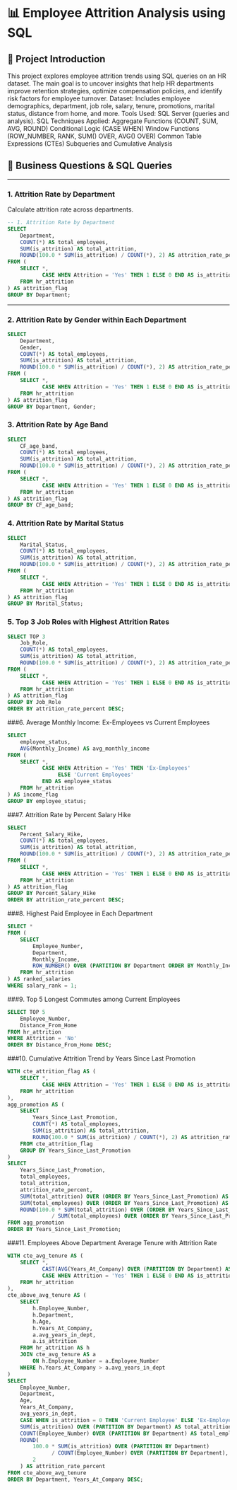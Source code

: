 # 📊 Employee Attrition Analysis using SQL
## 📝 Project Introduction

This project explores employee attrition trends using SQL queries on an HR dataset.
The main goal is to uncover insights that help HR departments improve retention strategies, optimize compensation policies, and identify risk factors for employee turnover.
Dataset: Includes employee demographics, department, job role, salary, tenure, promotions, marital status, distance from home, and more.
Tools Used: SQL Server (queries and analysis).
SQL Techniques Applied:
Aggregate Functions (COUNT, SUM, AVG, ROUND)
Conditional Logic (CASE WHEN)
Window Functions (ROW_NUMBER, RANK, SUM() OVER, AVG() OVER)
Common Table Expressions (CTEs)
Subqueries and Cumulative Analysis

## 📂 Business Questions & SQL Queries


---

### 1. Attrition Rate by Department
Calculate attrition rate across departments.  

```sql
-- 1. Attrition Rate by Department
SELECT
    Department,
    COUNT(*) AS total_employees,
    SUM(is_attrition) AS total_attrition,
    ROUND(100.0 * SUM(is_attrition) / COUNT(*), 2) AS attrition_rate_percent
FROM (
    SELECT *,
           CASE WHEN Attrition = 'Yes' THEN 1 ELSE 0 END AS is_attrition
    FROM hr_attrition
) AS attrition_flag
GROUP BY Department;
``` 

---
### 2. Attrition Rate by Gender within Each Department
```sql
SELECT
    Department,
    Gender,
    COUNT(*) AS total_employees,
    SUM(is_attrition) AS total_attrition,
    ROUND(100.0 * SUM(is_attrition) / COUNT(*), 2) AS attrition_rate_percent
FROM (
    SELECT *,
           CASE WHEN Attrition = 'Yes' THEN 1 ELSE 0 END AS is_attrition
    FROM hr_attrition
) AS attrition_flag
GROUP BY Department, Gender;

``` 

### 3. Attrition Rate by Age Band
```sql
SELECT
    CF_age_band,
    COUNT(*) AS total_employees,
    SUM(is_attrition) AS total_attrition,
    ROUND(100.0 * SUM(is_attrition) / COUNT(*), 2) AS attrition_rate_percent
FROM (
    SELECT *,
           CASE WHEN Attrition = 'Yes' THEN 1 ELSE 0 END AS is_attrition
    FROM hr_attrition
) AS attrition_flag
GROUP BY CF_age_band;

``` 
### 4. Attrition Rate by Marital Status
```sql
SELECT
    Marital_Status,
    COUNT(*) AS total_employees,
    SUM(is_attrition) AS total_attrition,
    ROUND(100.0 * SUM(is_attrition) / COUNT(*), 2) AS attrition_rate_percent
FROM (
    SELECT *,
           CASE WHEN Attrition = 'Yes' THEN 1 ELSE 0 END AS is_attrition
    FROM hr_attrition
) AS attrition_flag
GROUP BY Marital_Status;
```

### 5. Top 3 Job Roles with Highest Attrition Rates
```sql
SELECT TOP 3
    Job_Role,
    COUNT(*) AS total_employees,
    SUM(is_attrition) AS total_attrition,
    ROUND(100.0 * SUM(is_attrition) / COUNT(*), 2) AS attrition_rate_percent
FROM (
    SELECT *,
           CASE WHEN Attrition = 'Yes' THEN 1 ELSE 0 END AS is_attrition
    FROM hr_attrition
) AS attrition_flag
GROUP BY Job_Role
ORDER BY attrition_rate_percent DESC;
```

###6. Average Monthly Income: Ex-Employees vs Current Employees
```sql
SELECT 
    employee_status,
    AVG(Monthly_Income) AS avg_monthly_income
FROM (
    SELECT *,
           CASE WHEN Attrition = 'Yes' THEN 'Ex-Employees'
                ELSE 'Current Employees'
           END AS employee_status
    FROM hr_attrition
) AS income_flag
GROUP BY employee_status;
```

###7. Attrition Rate by Percent Salary Hike
```sql
SELECT  
    Percent_Salary_Hike,
    COUNT(*) AS total_employees,
    SUM(is_attrition) AS total_attrition,
    ROUND(100.0 * SUM(is_attrition) / COUNT(*), 2) AS attrition_rate_percent
FROM (
    SELECT *,
           CASE WHEN Attrition = 'Yes' THEN 1 ELSE 0 END AS is_attrition
    FROM hr_attrition
) AS attrition_flag
GROUP BY Percent_Salary_Hike
ORDER BY attrition_rate_percent DESC;
```

###8. Highest Paid Employee in Each Department
```sql
SELECT *
FROM (
    SELECT
        Employee_Number,
        Department,
        Monthly_Income,
        ROW_NUMBER() OVER (PARTITION BY Department ORDER BY Monthly_Income DESC) AS salary_rank
    FROM hr_attrition
) AS ranked_salaries
WHERE salary_rank = 1;

```
###9. Top 5 Longest Commutes among Current Employees
```sql
SELECT TOP 5
    Employee_Number,
    Distance_From_Home
FROM hr_attrition
WHERE Attrition = 'No'
ORDER BY Distance_From_Home DESC;

```
###10. Cumulative Attrition Trend by Years Since Last Promotion
```sql
WITH cte_attrition_flag AS (
    SELECT *,
           CASE WHEN Attrition = 'Yes' THEN 1 ELSE 0 END AS is_attrition
    FROM hr_attrition
),
agg_promotion AS (
    SELECT  
        Years_Since_Last_Promotion,
        COUNT(*) AS total_employees,
        SUM(is_attrition) AS total_attrition,
        ROUND(100.0 * SUM(is_attrition) / COUNT(*), 2) AS attrition_rate_percent
    FROM cte_attrition_flag
    GROUP BY Years_Since_Last_Promotion
)
SELECT
    Years_Since_Last_Promotion,
    total_employees,
    total_attrition,
    attrition_rate_percent,
    SUM(total_attrition) OVER (ORDER BY Years_Since_Last_Promotion) AS cumulative_attrition,
    SUM(total_employees) OVER (ORDER BY Years_Since_Last_Promotion) AS cumulative_employees,
    ROUND(100.0 * SUM(total_attrition) OVER (ORDER BY Years_Since_Last_Promotion) 
              / SUM(total_employees) OVER (ORDER BY Years_Since_Last_Promotion), 2) AS cumulative_attrition_rate_percent
FROM agg_promotion
ORDER BY Years_Since_Last_Promotion;

```
###11. Employees Above Department Average Tenure with Attrition Rate
```sql
WITH cte_avg_tenure AS (
    SELECT *,
           CAST(AVG(Years_At_Company) OVER (PARTITION BY Department) AS DECIMAL(10,2)) AS avg_years_in_dept,
           CASE WHEN Attrition = 'Yes' THEN 1 ELSE 0 END AS is_attrition
    FROM hr_attrition
),
cte_above_avg_tenure AS (
    SELECT
        h.Employee_Number,
        h.Department,
        h.Age,
        h.Years_At_Company,
        a.avg_years_in_dept,
        a.is_attrition
    FROM hr_attrition AS h
    JOIN cte_avg_tenure AS a
        ON h.Employee_Number = a.Employee_Number
    WHERE h.Years_At_Company > a.avg_years_in_dept
)
SELECT 
    Employee_Number,
    Department,
    Age,
    Years_At_Company,
    avg_years_in_dept,
    CASE WHEN is_attrition = 0 THEN 'Current Employee' ELSE 'Ex-Employee' END AS employee_status,
    SUM(is_attrition) OVER (PARTITION BY Department) AS total_attrition_in_dept,
    COUNT(Employee_Number) OVER (PARTITION BY Department) AS total_employees_in_dept,
    ROUND(
        100.0 * SUM(is_attrition) OVER (PARTITION BY Department) 
              / COUNT(Employee_Number) OVER (PARTITION BY Department),
        2
    ) AS attrition_rate_percent
FROM cte_above_avg_tenure
ORDER BY Department, Years_At_Company DESC;
```

